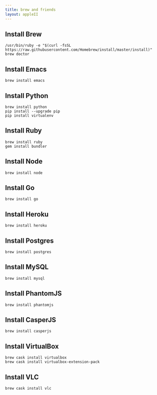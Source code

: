 ```yaml
---
title: brew and friends
layout: appleII
---
```


Install Brew
------------
```
/usr/bin/ruby -e "$(curl -fsSL https://raw.githubusercontent.com/Homebrew/install/master/install)"
brew doctor
```

Install Emacs
-------------
```brew install emacs```

Install Python
--------------
```
brew install python
pip install --upgrade pip
pip install virtualenv
```

Install Ruby
------------
```
brew install ruby
gem install bundler
```

Install Node
------------
```brew install node```

Install Go
----------
```brew install go```

Install Heroku
--------------
```brew install heroku```

Install Postgres
----------------
```brew install postgres```

Install MySQL
-------------
```brew install mysql```

Install PhantomJS
-----------------
```brew install phantomjs```

Install CasperJS
----------------
```brew install casperjs```

Install VirtualBox
------------------
```
brew cask install virtualbox
brew cask install virtualbox-extension-pack
```

Install VLC
-----------
```brew cask install vlc```

